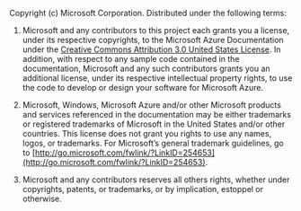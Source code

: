 Copyright (c) Microsoft Corporation.  Distributed under the following terms:

1. Microsoft and any contributors to this project each grants you a license, under its respective copyrights, to the Microsoft Azure Documentation under the [Creative Commons Attribution 3.0 United States License](http://creativecommons.org/licenses/by/3.0/us/legalcode).  In addition, with respect to any sample code contained in the documentation, Microsoft and any such contributors grants you an additional license, under its respective intellectual property rights, to use the code to develop or design your software for Microsoft Azure.

2. Microsoft, Windows, Microsoft Azure and/or other Microsoft products and services referenced in the documentation may be either trademarks or registered trademarks of Microsoft in the United States and/or other countries. This license does not grant you rights to use any names, logos, or trademarks. For Microsoft’s general trademark guidelines, go to [http://go.microsoft.com/fwlink/?LinkID=254653](http://go.microsoft.com/fwlink/?LinkID=254653).

3. Microsoft and any contributors reserves all others rights, whether under copyrights, patents, or trademarks, or by implication, estoppel or otherwise.


